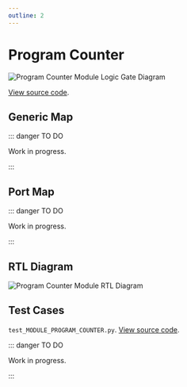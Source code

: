 ```yaml
---
outline: 2
---
```


# Program Counter <Badge type="info" text="MODULE_PC.vhd"/>

![Program Counter Module Logic Gate Diagram](/images/referencia/componentes/module_pc.drawio.svg)

[View source code](https://github.com/pfeinsper/24a-CTI-RISCV/blob/main/src/MODULE_PROGRAM_COUNTER.vhd).

## Generic Map

::: danger TO DO

Work in progress.

:::

## Port Map

::: danger TO DO

Work in progress.

:::

## RTL Diagram

![Program Counter Module RTL Diagram](/images/referencia/componentes/module_pc_netlist.svg)

## Test Cases

`test_MODULE_PROGRAM_COUNTER.py`.
[View source code](https://github.com/pfeinsper/24a-CTI-RISCV/blob/main/test/test_MODULE_PROGRAM_COUNTER.py).

::: danger TO DO

Work in progress.

:::

